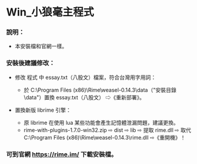 # Win_小狼毫主程式

### 說明：

- 本安裝檔和官網一樣。

### 安裝後建議修改：

- 修改 程式 中 essay.txt（八股文）檔案，符合台灣用字用詞：
    - 於 C:\Program Files (x86)\Rime\weasel-0.14.3\data（"安裝目錄\data"）置換 essay.txt（八股文） ⇨《重新部署》。
    
- 置換新版 librime 引擎：
    - 原 librime 在使用 lua 某些功能會產生記憶體泄漏問題，建議更換。
    - rime-with-plugins-1.7.0-win32.zip ⇨ dist ⇨ lib ⇨ 提取 rime.dll ⇨ 取代 C:\Program Files (x86)\Rime\weasel-0.14.3\rime.dll ⇨《重開機》！
    
### 可到官網 https://rime.im/ 下載安裝檔。

